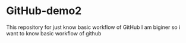# GitHub-demo2
This repository for just know basic workflow of GitHub
I am biginer so i want to know basic workflow of github 
